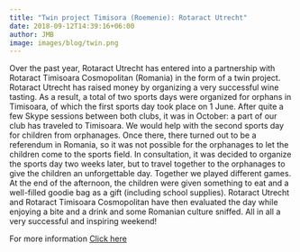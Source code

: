 ```yaml
---
title: "Twin project Timisora (Roemenie): Rotaract Utrecht"
date: 2018-09-12T14:39:16+06:00
author: JMB
image: images/blog/twin.png
---
```



Over the past year, Rotaract Utrecht has entered into a partnership with Rotaract Timisoara Cosmopolitan (Romania) in the form of a twin project. Rotaract Utrecht has raised money by organizing a very successful wine tasting. As a result, a total of two sports days were organized for orphans in Timisoara, of which the first sports day took place on 1 June. After quite a few Skype sessions between both clubs, it was in October: a part of our club has traveled to Timisoara. We would help with the second sports day for children from orphanages. Once there, there turned out to be a referendum in Romania, so it was not possible for the orphanages to let the children come to the sports field. In consultation, it was decided to organize the sports day two weeks later, but to travel together to the orphanages to give the children an unforgettable day. Together we played different games. At the end of the afternoon, the children were given something to eat and a well-filled goodie bag as a gift (including school supplies). Rotaract Utrecht and Rotaract Timisoara Cosmopolitan have then evaluated the day while enjoying a bite and a drink and some Romanian culture sniffed. All in all a very successful and inspiring weekend!


For more information [Click here](http://www.rotaract-utrecht.nl/2018/12/twin-project-timisoara-roemenie/)
